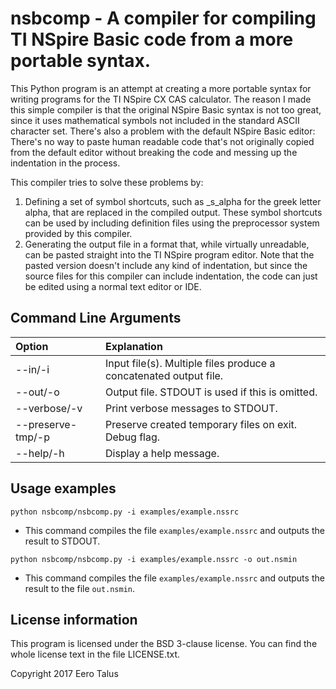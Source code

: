 # nsbcomp - A compiler for compiling TI NSpire Basic code from a more portable syntax.

This Python program is an attempt at creating a more portable
syntax for writing programs for the TI NSpire CX CAS
calculator. The reason I made this simple compiler is that the
original NSpire Basic syntax is not too great, since it uses
mathematical symbols not included in the standard ASCII character
set. There's also a problem with the default NSpire Basic editor:
There's no way to paste human readable code that's not originally
copied from the default editor without breaking the code and messing
up the indentation in the process.  

This compiler tries to solve these problems by:
 1. Defining a set of symbol shortcuts, such as _s_alpha for the
    greek letter alpha, that are replaced in the compiled output.
    These symbol shortcuts can be used by including definition files
    using the preprocessor system provided by this compiler.
 2. Generating the output file in a format that, while virtually
    unreadable, can be pasted straight into the TI NSpire program
    editor. Note that the pasted version doesn't include any kind
    of indentation, but since the source files for this compiler can
    include indentation, the code can just be edited using a normal
    text editor or IDE.  

## Command Line Arguments

|     Option        |                            Explanation                            |
| :---------------- | :---------------------------------------------------------------  |
| --in/-i           | Input file(s). Multiple files produce a concatenated output file. |
| --out/-o          | Output file. STDOUT is used if this is omitted.                   |
| --verbose/-v      | Print verbose messages to STDOUT.                                 |
| --preserve-tmp/-p | Preserve created temporary files on exit. Debug flag.             |
| --help/-h         | Display a help message.                                           |

## Usage examples

`python nsbcomp/nsbcomp.py -i examples/example.nssrc`
* This command compiles the file `examples/example.nssrc` and outputs
  the result to STDOUT.  

`python nsbcomp/nsbcomp.py -i examples/example.nssrc -o out.nsmin`
* This command compiles the file `examples/example.nssrc` and outputs
  the result to the file `out.nsmin`.  

## License information

This program is licensed under the BSD 3-clause license. You can find
the whole license text in the file LICENSE.txt.  

Copyright 2017 Eero Talus
